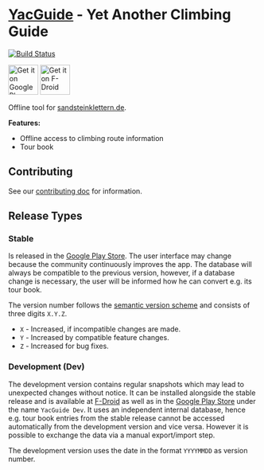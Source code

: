 # [YacGuide] - Yet Another Climbing Guide

[![Build Status](https://travis-ci.com/YacGroup/yacguide.svg?branch=master)](https://travis-ci.com/YacGroup/yacguide)

[<img src="https://play.google.com/intl/en_us/badges/images/generic/en_badge_web_generic.png"
      alt="Get it on Google Play"
      height="60">](https://play.google.com/store/apps/details?id=com.yacgroup.yacguide)
[<img src="https://fdroid.gitlab.io/artwork/badge/get-it-on.png"
      alt="Get it on F-Droid"
      height="60">](https://f-droid.org/en/packages/com.yacgroup.yacguide.dev/)

Offline tool for
[sandsteinklettern.de](http://www.sandsteinklettern.de).

**Features:**

 * Offline access to climbing route information
 * Tour book

## Contributing

See our [contributing doc](CONTRIBUTING.md) for information.


## Release Types

### Stable

Is released in the [Google Play Store][YacGuide GPlay].
The user interface may change because the community
continuously improves the app. The database will always be compatible
to the previous version, however, if a database change is necessary,
the user will be informed how he can convert e.g. its tour book.

The version number follows the [semantic version scheme] and consists
of three digits `X.Y.Z`.

* `X` - Increased, if incompatible changes are made.
* `Y` - Increased by compatible feature changes.
* `Z` - Increased for bug fixes.

### Development (Dev)

The development version contains regular snapshots which may lead to
unexpected changes without notice. It can be installed alongside the
stable release and is available at [F-Droid][YacGuide Dev F-Droid] as
well as in the [Google Play Store][YacGuide Dev GPlay] under the name
`YacGuide Dev`. It uses an independent internal database, hence e.g.
tour book entries from the stable release cannot be accessed
automatically from the development version and vice versa. However it
is possible to exchange the data via a manual export/import step.

The development version uses the date in the format `YYYYMMDD` as
version number.


[YacGuide]: https://yacgroup.github.io/yacguide/
[F-Droid]: https://f-droid.org
[YacGuide Dev F-Droid]: https://f-droid.org/en/packages/com.yacgroup.yacguide.dev/
[YacGuide GPlay]: https://play.google.com/store/apps/details?id=com.yacgroup.yacguide
[YacGuide Dev GPlay]: https://play.google.com/store/apps/details?id=com.yacgroup.yacguide.dev
[semantic version scheme]: http://semver.org/
[Android Studio app signing]: https://developer.android.com/studio/publish/app-signing
